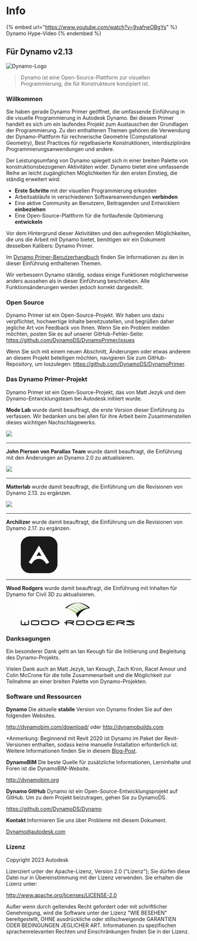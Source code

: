 # Info

{% embed url="https://www.youtube.com/watch?v=9vafneOBgYs" %}
 Dynamo Hype-Video 
{% endembed %}

## Für Dynamo v2.13

![Dynamo-Logo](images/dynamo\_logo\_dark-trim.jpg)

> Dynamo ist eine Open-Source-Plattform zur visuellen Programmierung, die für Konstrukteure konzipiert ist.

### Willkommen

Sie haben gerade Dynamo Primer geöffnet, die umfassende Einführung in die visuelle Programmierung in Autodesk Dynamo. Bei diesem Primer handelt es sich um ein laufendes Projekt zum Austauschen der Grundlagen der Programmierung. Zu den enthaltenen Themen gehören die Verwendung der Dynamo-Plattform für rechnerische Geometrie (Computational Geometry), Best Practices für regelbasierte Konstruktionen, interdisziplinäre Programmierungsanwendungen und andere.

Der Leistungsumfang von Dynamo spiegelt sich in einer breiten Palette von konstruktionsbezogenen Aktivitäten wider. Dynamo bietet eine umfassende Reihe an leicht zugänglichen Möglichkeiten für den ersten Einstieg, die ständig erweitert wird:

* **Erste Schritte** mit der visuellen Programmierung erkunden
* Arbeitsabläufe in verschiedenen Softwareanwendungen **verbinden**
* Eine aktive Community an Benutzern, Beitragenden und Entwicklern **einbeziehen**
* Eine Open-Source-Plattform für die fortlaufende Optimierung **entwickeln**

Vor dem Hintergrund dieser Aktivitäten und den aufregenden Möglichkeiten, die uns die Arbeit mit Dynamo bietet, benötigen wir ein Dokument desselben Kalibers: Dynamo Primer.

Im [Dynamo Primer-Benutzerhandbuch](1\_introduction/2-primer-user-guide-dynamo-community-and-platform.md) finden Sie Informationen zu den in dieser Einführung enthaltenen Themen.

Wir verbessern Dynamo ständig, sodass einige Funktionen möglicherweise anders aussehen als in dieser Einführung beschrieben. Alle Funktionsänderungen werden jedoch korrekt dargestellt.

### Open Source

Dynamo Primer ist ein Open-Source-Projekt. Wir haben uns dazu verpflichtet, hochwertige Inhalte bereitzustellen, und begrüßen daher jegliche Art von Feedback von Ihnen. Wenn Sie ein Problem melden möchten, posten Sie es auf unserer GitHub-Fehler-Seite: https://github.com/DynamoDS/DynamoPrimer/issues

Wenn Sie sich mit einem neuen Abschnitt, Änderungen oder etwas anderem an diesem Projekt beteiligen möchten, navigieren Sie zum GitHub-Repository, um loszulegen: https://github.com/DynamoDS/DynamoPrimer.

### Das Dynamo Primer-Projekt

Dynamo Primer ist ein Open-Source-Projekt, das von Matt Jezyk und dem Dynamo-Entwicklungsteam bei Autodesk initiiert wurde.

**Mode Lab** wurde damit beauftragt, die erste Version dieser Einführung zu verfassen. Wir bedanken uns bei allen für ihre Arbeit beim Zusammenstellen dieses wichtigen Nachschlagewerks.

![](images/MODELAB\_Logo.png)

***

**John Pierson von Parallax Team** wurde damit beauftragt, die Einführung mit den Änderungen an Dynamo 2.0 zu aktualisieren.

![](images/PRLX\_Logo.jpg)

***

**Matterlab** wurde damit beauftragt, die Einführung um die Revisionen von Dynamo 2.13\. zu ergänzen.

![](images/matterlab\_final-07.jpg)

***

**Archilizer** wurde damit beauftragt, die Einführung um die Revisionen von Dynamo 2.17\. zu ergänzen.

<figure><img src=".gitbook/assets/Archilizer_2020.png" alt="" width="100"><figcaption></figcaption></figure>

***

**Wood Rodgers** wurde damit beauftragt, die Einführung mit Inhalten für Dynamo for Civil 3D zu aktualisieren.

<figure><img src=".gitbook/assets/WR_Logo_NoTagLine_Color (1).jpg" alt=""><figcaption></figcaption></figure>

### Danksagungen

Ein besonderer Dank geht an Ian Keough für die Initiierung und Begleitung des Dynamo-Projekts.

Vielen Dank auch an Matt Jezyk, Ian Keough, Zach Kron, Racel Amour und Colin McCrone für die tolle Zusammenarbeit und die Möglichkeit zur Teilnahme an einer breiten Palette von Dynamo-Projekten.

### Software und Ressourcen

**Dynamo** Die aktuelle **stabile** Version von Dynamo finden Sie auf den folgenden Websites.

http://dynamobim.com/download/ oder http://dynamobuilds.com

*Anmerkung: Beginnend mit Revit 2020 ist Dynamo im Paket der Revit-Versionen enthalten, sodass keine manuelle Installation erforderlich ist. Weitere Informationen finden Sie in diesem [Blog-Post](https://dynamobim.org/dynamo-core-2-1-release/).

**DynamoBIM** Die beste Quelle für zusätzliche Informationen, Lerninhalte und Foren ist die DynamoBIM-Website.

http://dynamobim.org

**Dynamo GitHub** Dynamo ist ein Open-Source-Entwicklungsprojekt auf GitHub. Um zu dem Projekt beizutragen, gehen Sie zu DynamoDS.

https://github.com/DynamoDS/Dynamo

**Kontakt** Informieren Sie uns über Probleme mit diesem Dokument.

Dynamo@autodesk.com

### Lizenz

Copyright 2023 Autodesk

Lizenziert unter der Apache-Lizenz, Version 2.0 ("Lizenz"); Sie dürfen diese Datei nur in Übereinstimmung mit der Lizenz verwenden. Sie erhalten die Lizenz unter:

http://www.apache.org/licenses/LICENSE-2.0

Außer wenn durch geltendes Recht gefordert oder mit schriftlicher Genehmigung, wird die Software unter der Lizenz "WIE BESEHEN" bereitgestellt, OHNE ausdrückliche oder stillschweigende GARANTIEN ODER BEDINGUNGEN JEGLICHER ART. Informationen zu spezifischen sprachenrelevanten Rechten und Einschränkungen finden Sie in der Lizenz.
